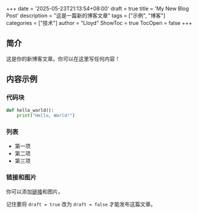 +++
date = '2025-05-23T21:13:54+08:00'
draft = true
title = 'My New Blog Post'
description = "这是一篇新的博客文章"
tags = ["示例", "博客"]
categories = ["技术"]
author = "Lloyd"
ShowToc = true
TocOpen = false
+++

## 简介

这是你的新博客文章。你可以在这里写任何内容！

## 内容示例

### 代码块

```python
def hello_world():
    print("Hello, World!")
```

### 列表

- 第一项
- 第二项
- 第三项

### 链接和图片

你可以添加[链接](https://www.example.com)和图片。

记住要将 `draft = true` 改为 `draft = false` 才能发布这篇文章。
